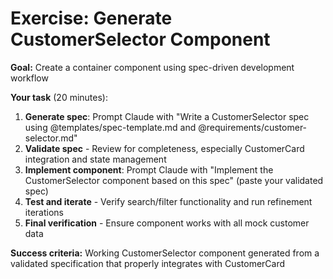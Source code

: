 # Exercise: Generate CustomerSelector Component

**Goal:** Create a container component using spec-driven development workflow

<v-clicks>

**Your task** (20 minutes):
1. **Generate spec**: Prompt Claude with "Write a CustomerSelector spec using @templates/spec-template.md and @requirements/customer-selector.md"
2. **Validate spec** - Review for completeness, especially CustomerCard integration and state management
3. **Implement component**: Prompt Claude with "Implement the CustomerSelector component based on this spec" (paste your validated spec)
4. **Test and iterate** - Verify search/filter functionality and run refinement iterations
5. **Final verification** - Ensure component works with all mock customer data

</v-clicks>

<v-click>

**Success criteria:** Working CustomerSelector component generated from a validated specification that properly integrates with CustomerCard

</v-click>